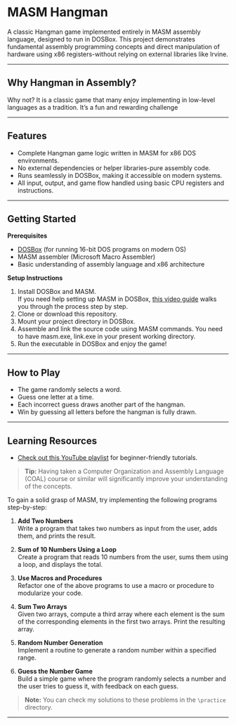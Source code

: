 # MASM Hangman

A classic Hangman game implemented entirely in MASM assembly language, designed to run in DOSBox. This project demonstrates fundamental assembly programming concepts and direct manipulation of hardware using x86 registers-without relying on external libraries like Irvine.

---

## **Why Hangman in Assembly?**
Why not? It is a classic game that many enjoy implementing in low-level languages as a tradition. It’s a fun and rewarding challenge

--- 

## **Features**

- Complete Hangman game logic written in MASM for x86 DOS environments.
- No external dependencies or helper libraries-pure assembly code.
- Runs seamlessly in DOSBox, making it accessible on modern systems.
- All input, output, and game flow handled using basic CPU registers and instructions.

---

## **Getting Started**

**Prerequisites**

- [DOSBox](https://www.dosbox.com/) (for running 16-bit DOS programs on modern OS)
- MASM assembler (Microsoft Macro Assembler)
- Basic understanding of assembly language and x86 architecture

**Setup Instructions**

1. Install DOSBox and MASM.  
   If you need help setting up MASM in DOSBox, [this video guide](https://youtu.be/-IJA4lIeLcc?si=cP5GnxYGWFdz01oN) walks you through the process step by step.
2. Clone or download this repository.
3. Mount your project directory in DOSBox.
4. Assemble and link the source code using MASM commands. 
    You need to have masm.exe, link.exe in your present working directory.
5. Run the executable in DOSBox and enjoy the game!

---

## **How to Play**

- The game randomly selects a word.
- Guess one letter at a time.
- Each incorrect guess draws another part of the hangman.
- Win by guessing all letters before the hangman is fully drawn.

---

## **Learning Resources**
 - [Check out this YouTube playlist](https://www.youtube.com/watch?v=84k99MX5R28&list=PLMa5a9Dh6SlhJq4wCH_CLSdfRaAbuJTzb) for beginner-friendly tutorials.

> **Tip:** Having taken a Computer Organization and Assembly Language (COAL) course or similar will significantly improve your understanding of the concepts.


To gain a solid grasp of MASM, try implementing the following programs step-by-step:

1. **Add Two Numbers**  
   Write a program that takes two numbers as input from the user, adds them, and prints the result.

2. **Sum of 10 Numbers Using a Loop**  
   Create a program that reads 10 numbers from the user, sums them using a loop, and displays the total.

3. **Use Macros and Procedures**  
   Refactor one of the above programs to use a macro or procedure to modularize your code.

4. **Sum Two Arrays**  
   Given two arrays, compute a third array where each element is the sum of the corresponding elements in the first two arrays. Print the resulting array.

5. **Random Number Generation**  
   Implement a routine to generate a random number within a specified range.

6. **Guess the Number Game**  
   Build a simple game where the program randomly selects a number and the user tries to guess it, with feedback on each guess.

> **Note:** You can check my solutions to these problems in the `\practice` directory.

---

